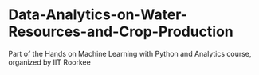# Data-Analytics-on-Water-Resources-and-Crop-Production
Part of the Hands on Machine Learning with Python and Analytics course, organized by IIT Roorkee
